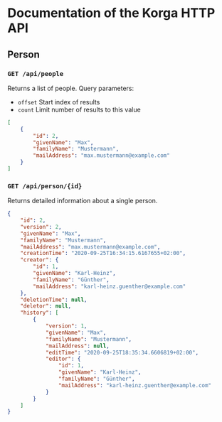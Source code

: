 # Documentation of the Korga HTTP API

## Person
### `GET /api/people`
Returns a list of people. Query parameters:
- `offset` Start index of results
- `count` Limit number of results to this value
```json
[
    {
        "id": 2,
        "givenName": "Max",
        "familyName": "Mustermann",
        "mailAddress": "max.mustermann@example.com"
    }
]
```

### `GET /api/person/{id}`
Returns detailed information about a single person.
```json
{
    "id": 2,
    "version": 2,
    "givenName": "Max",
    "familyName": "Mustermann",
    "mailAddress": "max.mustermann@example.com",
    "creationTime": "2020-09-25T16:34:15.6167655+02:00",
    "creator": {
        "id": 1,
        "givenName": "Karl-Heinz",
        "familyName": "Günther",
        "mailAddress": "karl-heinz.guenther@example.com"
    },
    "deletionTime": null,
    "deletor": null,
    "history": [
        {
            "version": 1,
            "givenName": "Max",
            "familyName": "Mustermann",
            "mailAddress": null,
            "editTime": "2020-09-25T18:35:34.6606819+02:00",
            "editor": {
                "id": 1,
                "givenName": "Karl-Heinz",
                "familyName": "Günther",
                "mailAddress": "karl-heinz.guenther@example.com"               
            }
        }
    ]
}
```
